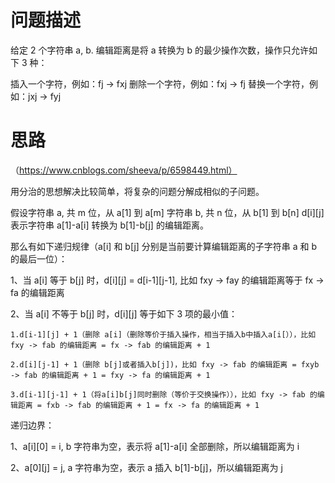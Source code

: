 # 问题描述

给定 2 个字符串 a, b. 编辑距离是将 a 转换为 b 的最少操作次数，操作只允许如下 3 种：

插入一个字符，例如：fj -> fxj
删除一个字符，例如：fxj -> fj
替换一个字符，例如：jxj -> fyj

# 思路
（https://www.cnblogs.com/sheeva/p/6598449.html）

用分治的思想解决比较简单，将复杂的问题分解成相似的子问题。

假设字符串 a, 共 m 位，从 a[1] 到 a[m]
字符串 b, 共 n 位，从 b[1] 到 b[n]
d[i][j] 表示字符串 a[1]-a[i] 转换为 b[1]-b[j] 的编辑距离。

那么有如下递归规律（a[i] 和 b[j] 分别是当前要计算编辑距离的子字符串 a 和 b 的最后一位）：

1、当 a[i] 等于 b[j] 时，d[i][j] = d[i-1][j-1], 比如 fxy -> fay 的编辑距离等于 fx -> fa 的编辑距离

2、当 a[i] 不等于 b[j] 时，d[i][j] 等于如下 3 项的最小值：
    
    1.d[i-1][j] + 1（删除 a[i]（删除等价于插入操作，相当于插入b中插入a[i[）），比如 fxy -> fab 的编辑距离 = fx -> fab 的编辑距离 + 1
    
    2.d[i][j-1] + 1（删除 b[j]或者插入b[j])，比如 fxy -> fab 的编辑距离 = fxyb -> fab 的编辑距离 + 1 = fxy -> fa 的编辑距离 + 1
    
    3.d[i-1][j-1] + 1（将a[i]b[j]同时删除（等价于交换操作）），比如 fxy -> fab 的编辑距离 = fxb -> fab 的编辑距离 + 1 = fx -> fa 的编辑距离 + 1
    
递归边界：

1、a[i][0] = i, b 字符串为空，表示将 a[1]-a[i] 全部删除，所以编辑距离为 i

2、a[0][j] = j, a 字符串为空，表示 a 插入 b[1]-b[j]，所以编辑距离为 j
